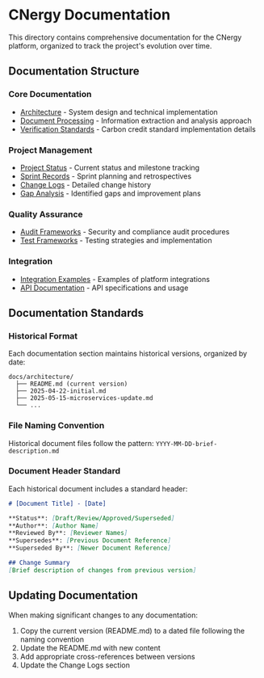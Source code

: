 # CNergy Documentation

This directory contains comprehensive documentation for the CNergy platform, organized to track the project's evolution over time.

## Documentation Structure

### Core Documentation
- [Architecture](architecture/README.md) - System design and technical implementation
- [Document Processing](document-processing/README.md) - Information extraction and analysis approach
- [Verification Standards](verification-standards/README.md) - Carbon credit standard implementation details

### Project Management
- [Project Status](project-status/README.md) - Current status and milestone tracking
- [Sprint Records](sprints/README.md) - Sprint planning and retrospectives
- [Change Logs](changelogs/README.md) - Detailed change history
- [Gap Analysis](gap-analysis/README.md) - Identified gaps and improvement plans

### Quality Assurance
- [Audit Frameworks](audit/README.md) - Security and compliance audit procedures
- [Test Frameworks](testing/README.md) - Testing strategies and implementation

### Integration
- [Integration Examples](integrations/README.md) - Examples of platform integrations
- [API Documentation](api/README.md) - API specifications and usage

## Documentation Standards

### Historical Format

Each documentation section maintains historical versions, organized by date:

```
docs/architecture/
  ├── README.md (current version)
  ├── 2025-04-22-initial.md
  ├── 2025-05-15-microservices-update.md
  └── ...
```

### File Naming Convention

Historical document files follow the pattern: `YYYY-MM-DD-brief-description.md`

### Document Header Standard

Each historical document includes a standard header:

```markdown
# [Document Title] - [Date]

**Status**: [Draft/Review/Approved/Superseded]
**Author**: [Author Name]
**Reviewed By**: [Reviewer Names]
**Supersedes**: [Previous Document Reference]
**Superseded By**: [Newer Document Reference]

## Change Summary
[Brief description of changes from previous version]
```

## Updating Documentation

When making significant changes to any documentation:

1. Copy the current version (README.md) to a dated file following the naming convention
2. Update the README.md with new content
3. Add appropriate cross-references between versions
4. Update the Change Logs section
